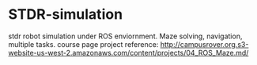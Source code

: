 # STDR-simulation
stdr robot simulation under ROS enviornment. Maze solving, navigation, multiple tasks.
course page project reference: http://campusrover.org.s3-website-us-west-2.amazonaws.com/content/projects/04_ROS_Maze.md/


